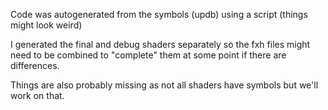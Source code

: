 Code was autogenerated from the symbols (updb) using a script (things might look weird)

I generated the final and debug shaders separately so the fxh files might need to be combined to "complete" them at some point if there are differences.

Things are also probably missing as not all shaders have symbols but we'll work on that.